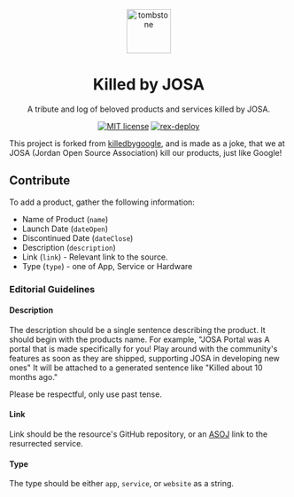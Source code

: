 <div align="center">
  <img src="https://killedbyjosa.org/social/tombstone.png" alt="tombstone" style="height: 80px; width: 80px; padding: 0 20px;">
  <h1>Killed by JOSA</h1>
  <p>A tribute and log of beloved products and services killed by JOSA.</p>
</div>

<div align="center">

[![MIT license](https://img.shields.io/badge/License-MIT-blue.svg)](/LICENSE)
[![rex-deploy](https://github.com/mbaraa/killedbyjosa/actions/workflows/rex-deploy.yml/badge.svg)](https://github.com/mbaraa/killedbyjosa/actions/workflows/rex-deploy.yml)

</div>

This project is forked from [killedbygoogle](https://github.com/codyogden/killedbygoogle), and is made as a joke, that we at JOSA (Jordan Open Source Association) kill our products, just like Google!

## Contribute

To add a product, gather the following information:

- Name of Product (`name`)
- Launch Date (`dateOpen`)
- Discontinued Date (`dateClose`)
- Description (`description`)
- Link (`link`) - Relevant link to the source.
- Type (`type`) - one of App, Service or Hardware

### Editorial Guidelines

#### Description

The description should be a single sentence describing the product. It should begin with the products name. For example, "JOSA Portal was A portal that is made specifically for you! Play around with the community's features as soon as they are shipped, supporting JOSA in developing new ones" It will be attached to a generated sentence like "Killed about 10 months ago."

Please be respectful, only use past tense.

#### Link

Link should be the resource's GitHub repository, or an [ASOJ](https://asoj.xyz) link to the resurrected service.

#### Type

The type should be either `app`, `service`, or `website` as a string.
